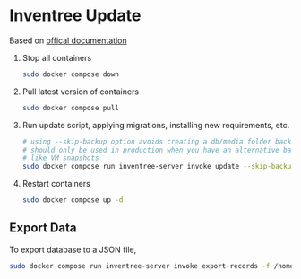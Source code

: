 # Inventree Update

Based on [offical documentation](https://docs.inventree.org/en/0.7.6/start/docker_prod/#updating-inventree)

1. Stop all containers

    ```bash
    sudo docker compose down
    ```

2. Pull latest version of containers

    ```bash
    sudo docker compose pull
    ```

3. Run update script, applying migrations, installing new requirements, etc.

    ```bash
    # using --skip-backup option avoids creating a db/media folder backup
    # should only be used in production when you have an alternative backup
    # like VM snapshots
    sudo docker compose run inventree-server invoke update --skip-backup
    ```

4. Restart containers

    ```bash
    sudo docker compose up -d
    ```

## Export Data

To export database to a JSON file,

```bash
sudo docker compose run inventree-server invoke export-records -f /home/inventree/data/data.json
```
